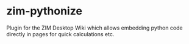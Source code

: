 # zim-pythonize
Plugin for the ZIM Desktop Wiki which allows embedding python code directly in pages for quick calculations etc.
